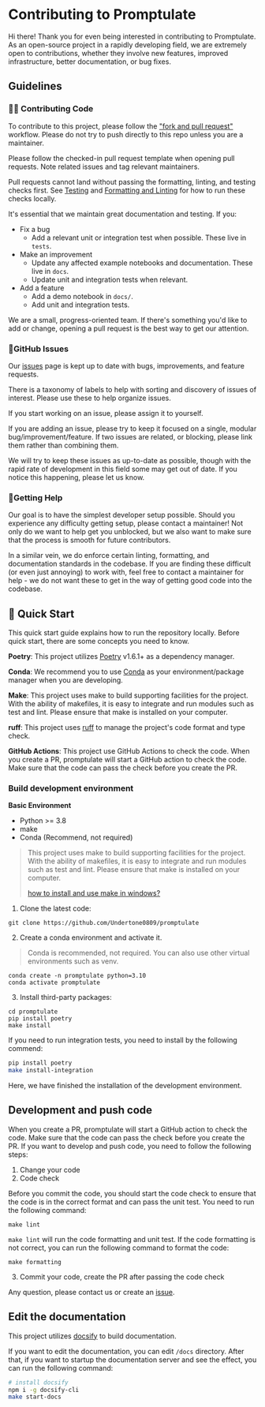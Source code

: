 # Contributing to Promptulate

Hi there! Thank you for even being interested in contributing to Promptulate. As an open-source project in a rapidly developing field, we are extremely open to contributions, whether they involve new features, improved infrastructure, better documentation, or bug fixes.

## Guidelines

### 👩‍💻 Contributing Code

To contribute to this project, please follow the ["fork and pull request"](https://docs.github.com/en/get-started/quickstart/contributing-to-projects) workflow.
Please do not try to push directly to this repo unless you are a maintainer.

Please follow the checked-in pull request template when opening pull requests. Note related issues and tag relevant
maintainers.

Pull requests cannot land without passing the formatting, linting, and testing checks first. See [Testing](#testing) and
[Formatting and Linting](#formatting-and-linting) for how to run these checks locally.

It's essential that we maintain great documentation and testing. If you:
- Fix a bug
  - Add a relevant unit or integration test when possible. These live in `tests`.
- Make an improvement
  - Update any affected example notebooks and documentation. These live in `docs`.
  - Update unit and integration tests when relevant.
- Add a feature
  - Add a demo notebook in `docs/`.
  - Add unit and integration tests.

We are a small, progress-oriented team. If there's something you'd like to add or change, opening a pull request is the
best way to get our attention.

### 🚩GitHub Issues

Our [issues](https://github.com/Undertone0809/promptulate/issues) page is kept up to date with bugs, improvements, and feature requests.

There is a taxonomy of labels to help with sorting and discovery of issues of interest. Please use these to help organize issues.

If you start working on an issue, please assign it to yourself.

If you are adding an issue, please try to keep it focused on a single, modular bug/improvement/feature.
If two issues are related, or blocking, please link them rather than combining them.

We will try to keep these issues as up-to-date as possible, though
with the rapid rate of development in this field some may get out of date.
If you notice this happening, please let us know.

### 🙋Getting Help

Our goal is to have the simplest developer setup possible. Should you experience any difficulty getting setup, please
contact a maintainer! Not only do we want to help get you unblocked, but we also want to make sure that the process is
smooth for future contributors.

In a similar vein, we do enforce certain linting, formatting, and documentation standards in the codebase.
If you are finding these difficult (or even just annoying) to work with, feel free to contact a maintainer for help -
we do not want these to get in the way of getting good code into the codebase.

## 🚀 Quick Start

This quick start guide explains how to run the repository locally. Before quick start, there are some concepts you need to know.

**Poetry**: This project utilizes [Poetry](https://python-poetry.org/) v1.6.1+ as a dependency manager.

**Conda**: We recommend you to use [Conda](https://docs.conda.io/en/latest/) as your environment/package manager when you are developing.

**Make**: This project uses make to build supporting facilities for the project. With the ability of makefiles, it is easy to integrate and run modules such as test and lint. Please ensure that make is installed on your computer.

**ruff**: This project uses [ruff](https://docs.astral.sh/ruff/) to manage the project's code format and type check. 

**GitHub Actions**: This project use GitHub Actions to check the code. When you create a PR, promptulate will start a GitHub action to check the code. Make sure that the code can pass the check before you create the PR. 

### Build development environment

**Basic Environment**
- Python >= 3.8
- make
- Conda (Recommend, not required)

> This project uses make to build supporting facilities for the project. With the ability of makefiles, it is easy to integrate and run modules such as test and lint. Please ensure that make is installed on your computer.
> 
> [how to install and use make in windows?](https://stackoverflow.com/questions/32127524/how-to-install-and-use-make-in-windows)

1. Clone the latest code: 

```shell
git clone https://github.com/Undertone0809/promptulate 
```

2. Create a conda environment and activate it.

> Conda is recommended, not required. You can also use other virtual environments such as venv.

```shell
conda create -n promptulate python=3.10
conda activate promptulate
```

3. Install third-party packages:

```shell
cd promptulate
pip install poetry
make install
```

If you need to run integration tests, you need to install by the following commend:

```bash
pip install poetry
make install-integration 
```

Here, we have finished the installation of the development environment. 

## Development and push code

When you create a PR, promptulate will start a GitHub action to check the code. Make sure that the code can pass the check before you create the PR. If you want to develop and push code, you need to follow the following steps:

1. Change your code
2. Code check

Before you commit the code, you should start the code check to ensure that the code is in the correct format and can pass the unit test. You need to run the following command:

```shell
make lint
```

`make lint` will run the code formatting and unit test. If the code formatting is not correct, you can run the following command to format the code:

```shell
make formatting
```

3. Commit your code, create the PR after passing the code check

Any question, please contact us or create an [issue](https://github.com/Undertone0809/promptulate/issues).

## Edit the documentation

This project utilizes [docsify](https://docsify.js.org/#/) to build documentation. 

If you want to edit the documentation, you can edit `/docs` directory. After that, if you want to startup the documentation server and see the effect, you can run the following command:

```bash
# install docsify
npm i -g docsify-cli
make start-docs
```